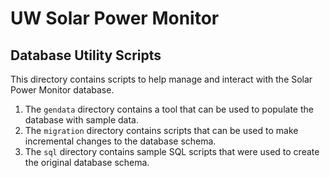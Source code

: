 # UW Solar Power Monitor

## Database Utility Scripts

This directory contains scripts to help manage and interact with the Solar Power Monitor database.

1. The ```gendata``` directory contains a tool that can be used to populate the database with sample data.
2. The ```migration``` directory contains scripts that can be used to make incremental changes to the database schema.
3. The ```sql``` directory contains sample SQL scripts that were used to create the original database schema.
